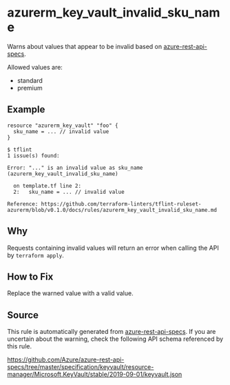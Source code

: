 <!--- This file generated by `tools/apispec-rule-gen/main.go`. DO NOT EDIT --->

# azurerm_key_vault_invalid_sku_name

Warns about values that appear to be invalid based on [azure-rest-api-specs](https://github.com/Azure/azure-rest-api-specs).

Allowed values are:
- standard
- premium

## Example

```hcl
resource "azurerm_key_vault" "foo" {
  sku_name = ... // invalid value
}
```

```
$ tflint
1 issue(s) found:

Error: "..." is an invalid value as sku_name (azurerm_key_vault_invalid_sku_name)

  on template.tf line 2:
  2:   sku_name = ... // invalid value

Reference: https://github.com/terraform-linters/tflint-ruleset-azurerm/blob/v0.1.0/docs/rules/azurerm_key_vault_invalid_sku_name.md

```

## Why

Requests containing invalid values will return an error when calling the API by `terraform apply`.

## How to Fix

Replace the warned value with a valid value.

## Source

This rule is automatically generated from [azure-rest-api-specs](https://github.com/Azure/azure-rest-api-specs). If you are uncertain about the warning, check the following API schema referenced by this rule.

https://github.com/Azure/azure-rest-api-specs/tree/master/specification/keyvault/resource-manager/Microsoft.KeyVault/stable/2019-09-01/keyvault.json
